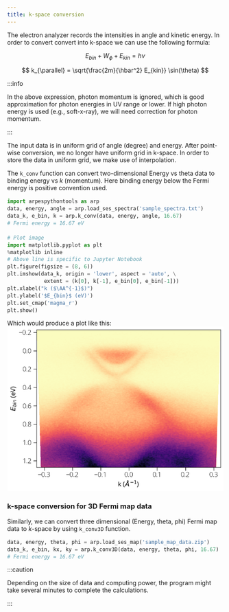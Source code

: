 ```yaml
---
title: k-space conversion
---
```

The electron analyzer records the intensities in angle and kinetic energy. In
order to convert convert into k-space we can use the following formula:

$$
E_{bin} + W_ϕ + E_{kin} = h\nu
$$

$$
k_{\parallel} = \sqrt{\frac{2m}{\hbar^2} E_{kin}} \sin(\theta)
$$

:::info

In the above expression, photon momentum is ignored, which is good approximation
for photon energies in UV range or lower. If high photon energy is used (e.g.,
soft-x-ray), we will need correction for photon momentum.

:::

The input data is in uniform grid of angle (degree) and energy. After point-wise
conversion, we no longer have uniform grid in k-space. In order to store the
data in uniform grid, we make use of interpolation.

The `k_conv` function can convert two-dimensional Energy vs theta data to
binding energy vs $k$ (momentum). Here binding energy below the Fermi energy is
positive convention used.

```python
import arpespythontools as arp
data, energy, angle = arp.load_ses_spectra('sample_spectra.txt')
data_k, e_bin, k = arp.k_conv(data, energy, angle, 16.67)
# Fermi energy = 16.67 eV

# Plot image
import matplotlib.pyplot as plt
%matplotlib inline
# Above line is specific to Jupyter Notebook
plt.figure(figsize = (8, 6))
plt.imshow(data_k, origin = 'lower', aspect = 'auto', \
            extent = (k[0], k[-1], e_bin[0], e_bin[-1]))
plt.xlabel("k ($\AA^{-1}$)")
plt.ylabel('$E_{bin}$ (eV)')
plt.set_cmap('magma_r')
plt.show()
```
Which would produce a plot like this:
![k-space-image-plot](../static/img/k-space-image-plot.png)

### k-space conversion for 3D Fermi map data
Similarly, we can convert three dimensional (Energy, theta, phi)  Fermi map data
to $k$-space by using `k_conv3D` function.

```python
data, energy, theta, phi = arp.load_ses_map('sample_map_data.zip')
data_k, e_bin, kx, ky = arp.k_conv3D(data, energy, theta, phi, 16.67)
# Fermi energy = 16.67 eV
```

:::caution

Depending on the size of data and computing power, the program might take
several minutes to complete the calculations.

:::
